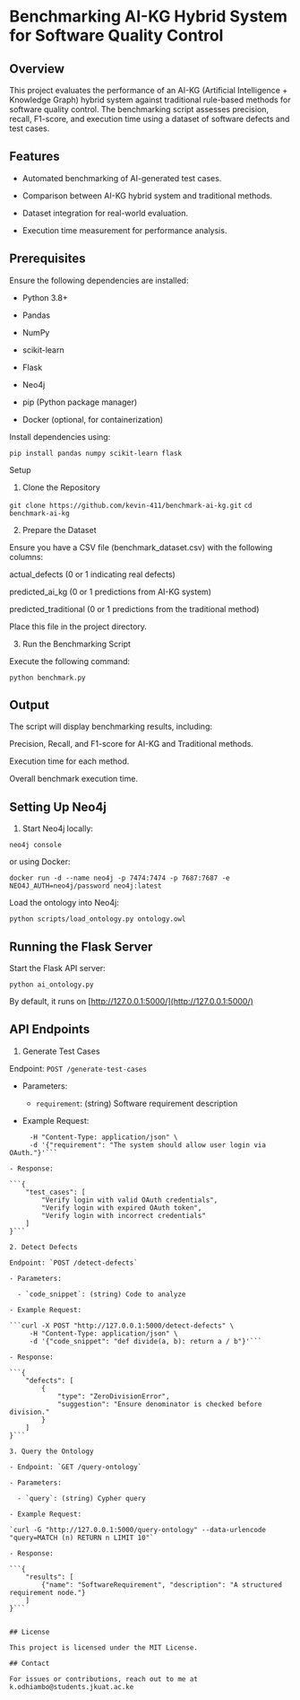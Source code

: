 # Benchmarking AI-KG Hybrid System for Software Quality Control

## Overview

This project evaluates the performance of an AI-KG (Artificial Intelligence + Knowledge Graph) hybrid system 
against traditional rule-based methods for software quality control. 
The benchmarking script assesses precision, recall, F1-score, and execution time using a dataset of software defects and test cases.

## Features

- Automated benchmarking of AI-generated test cases.

- Comparison between AI-KG hybrid system and traditional methods.

- Dataset integration for real-world evaluation.

- Execution time measurement for performance analysis.

## Prerequisites

Ensure the following dependencies are installed:

- Python 3.8+

- Pandas

- NumPy

- scikit-learn

- Flask

- Neo4j

- pip (Python package manager)

- Docker (optional, for containerization)

Install dependencies using:

`pip install pandas numpy scikit-learn flask`

Setup

1. Clone the Repository

`git clone https://github.com/kevin-411/benchmark-ai-kg.git`
`cd benchmark-ai-kg`


2. Prepare the Dataset

Ensure you have a CSV file (benchmark_dataset.csv) with the following columns:

actual_defects (0 or 1 indicating real defects)

predicted_ai_kg (0 or 1 predictions from AI-KG system)

predicted_traditional (0 or 1 predictions from the traditional method)

Place this file in the project directory.

3. Run the Benchmarking Script

Execute the following command:

`python benchmark.py`

## Output

The script will display benchmarking results, including:

Precision, Recall, and F1-score for AI-KG and Traditional methods.

Execution time for each method.

Overall benchmark execution time.

## Setting Up Neo4j

1. Start Neo4j locally:

`neo4j console`

or using Docker:

`docker run -d --name neo4j -p 7474:7474 -p 7687:7687 -e NEO4J_AUTH=neo4j/password neo4j:latest`

Load the ontology into Neo4j:

`python scripts/load_ontology.py ontology.owl`

## Running the Flask Server

Start the Flask API server:

`python ai_ontology.py`

By default, it runs on [http://127.0.0.1:5000/](http://127.0.0.1:5000/)

## API Endpoints

1. Generate Test Cases

Endpoint: `POST /generate-test-cases`

- Parameters:

  - `requirement`: (string) Software requirement description

- Example Request:

```curl -X POST "http://127.0.0.1:5000/generate-test-cases" \
     -H "Content-Type: application/json" \
     -d '{"requirement": "The system should allow user login via OAuth."}'```

- Response:

```{
    "test_cases": [
        "Verify login with valid OAuth credentials",
        "Verify login with expired OAuth token",
        "Verify login with incorrect credentials"
    ]
}```

2. Detect Defects

Endpoint: `POST /detect-defects`

- Parameters:

  - `code_snippet`: (string) Code to analyze

- Example Request:

```curl -X POST "http://127.0.0.1:5000/detect-defects" \
     -H "Content-Type: application/json" \
     -d '{"code_snippet": "def divide(a, b): return a / b"}'```

- Response:

```{
    "defects": [
        {
            "type": "ZeroDivisionError",
            "suggestion": "Ensure denominator is checked before division."
        }
    ]
}```

3. Query the Ontology

- Endpoint: `GET /query-ontology`

- Parameters:

  - `query`: (string) Cypher query

- Example Request:

`curl -G "http://127.0.0.1:5000/query-ontology" --data-urlencode "query=MATCH (n) RETURN n LIMIT 10"`

- Response:

```{
    "results": [
        {"name": "SoftwareRequirement", "description": "A structured requirement node."}
    ]
}```


## License

This project is licensed under the MIT License.

## Contact

For issues or contributions, reach out to me at k.odhiambo@students.jkuat.ac.ke